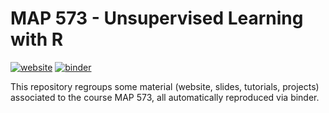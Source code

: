 
# MAP 573 - Unsupervised Learning with R

[![website](https://github.com/jchiquet/MAP573/workflows/website/badge.svg)](https://jchiquet.github.io/MAP573)
[![binder](https://github.com/jchiquet/MAP573/workflows/binder/badge.svg)](https://mybinder.org/v2/gh/jchiquet/MAP573/master?urlpath=rstudio)

This repository regroups some material (website, slides, tutorials, projects) associated to the course MAP 573, all automatically reproduced via binder.

